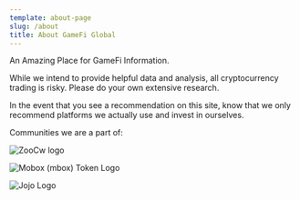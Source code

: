 ```yaml
---
template: about-page
slug: /about
title: About GameFi Global
---
```

An Amazing Place for GameFi Information.

While we intend to provide helpful data and analysis, all cryptocurrency trading is risky. Please do your own extensive research. 

In the event that you see a recommendation on this site, know that we only recommend platforms we actually use and invest in ourselves.

Communities we are a part of:

![ZooCw logo](/assets/zoo.png "Zoo Crypto World")

![Mobox (mbox) Token Logo](/assets/mobox.webp "Mobox")

![Jojo Logo](/assets/jojo.webp "Jojo Fun Metaverse")